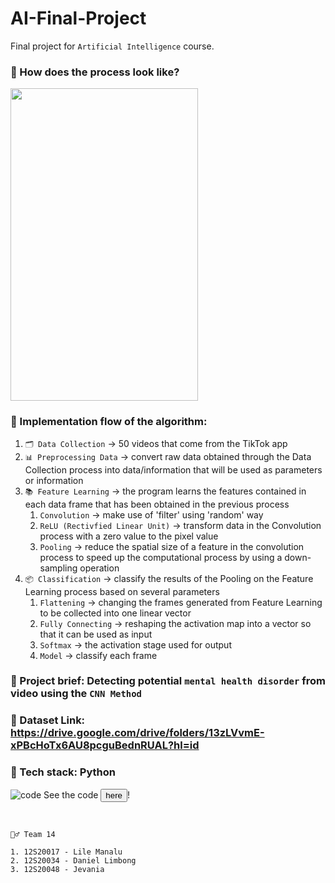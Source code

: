 # AI-Final-Project
Final project for `Artificial Intelligence` course.

### 🎲 How does the process look like? 

<img src="https://user-images.githubusercontent.com/70984049/206620090-21725a95-dae7-4e43-be04-12db2cd86ad8.png" width="300" height="500"/>
<br> 


### 🧩 Implementation flow of the algorithm:
 1. `🗂️ Data Collection` -> 50 videos that come from the TikTok app
 2. `📊 Preprocessing Data` -> convert raw data obtained through the Data Collection process into data/information that will be used as parameters or information
 3. `📚 Feature Learning` -> the program learns the features contained in each data frame that has been obtained in the previous process
    1. `Convolution` -> make use of 'filter' using 'random' way
    2. `ReLU (Rectivfied Linear Unit)` -> transform data in the Convolution process with a zero value to the pixel value
    3. `Pooling` -> reduce the spatial size of a feature in the convolution process to speed up the computational process by using a down-sampling operation
 4. `📦 Classification` -> classify the results of the Pooling on the Feature Learning process based on several parameters
    1. `Flattening` -> changing the frames generated from Feature Learning to be collected into one linear vector
    2. `Fully Connecting` -> reshaping the activation map into a vector so that it can be used as input
    3. `Softmax` -> the activation stage used for output
    4. `Model` -> classify each frame

 
### 🎯 Project brief: Detecting potential `mental health disorder` from video using the `CNN Method`

### 🔗 Dataset Link: https://drive.google.com/drive/folders/13zLVvmE-xPBcHoTx6AU8pcguBednRUAL?hl=id

### 🔧 Tech stack: Python

![code](https://user-images.githubusercontent.com/70984049/206621790-3ab86da0-d70b-4d90-9d16-d823b8540ef3.png)
 See the code <a href="https://github.com/Lilemanalu/AI-final-project/blob/main/Mental_Health_Indication_Recognition_based_on_Video.ipynb"> <button>here</button></a>!
 
 <br> 
 
 ```
 🧞‍♂️ Team 14
 
 1. 12S20017 - Lile Manalu
 2. 12S20034 - Daniel Limbong
 3. 12S20048 - Jevania
 
 ```
